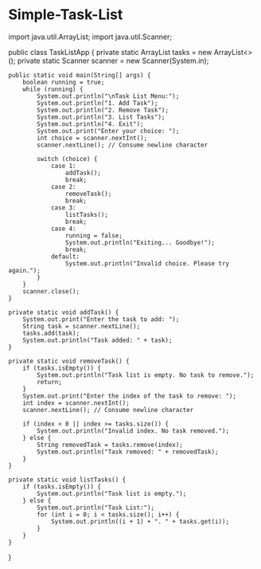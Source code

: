 # Simple-Task-List

import java.util.ArrayList;
import java.util.Scanner;

public class TaskListApp {
    private static ArrayList<String> tasks = new ArrayList<>();
    private static Scanner scanner = new Scanner(System.in);

    public static void main(String[] args) {
        boolean running = true;
        while (running) {
            System.out.println("\nTask List Menu:");
            System.out.println("1. Add Task");
            System.out.println("2. Remove Task");
            System.out.println("3. List Tasks");
            System.out.println("4. Exit");
            System.out.print("Enter your choice: ");
            int choice = scanner.nextInt();
            scanner.nextLine(); // Consume newline character

            switch (choice) {
                case 1:
                    addTask();
                    break;
                case 2:
                    removeTask();
                    break;
                case 3:
                    listTasks();
                    break;
                case 4:
                    running = false;
                    System.out.println("Exiting... Goodbye!");
                    break;
                default:
                    System.out.println("Invalid choice. Please try again.");
            }
        }
        scanner.close();
    }

    private static void addTask() {
        System.out.print("Enter the task to add: ");
        String task = scanner.nextLine();
        tasks.add(task);
        System.out.println("Task added: " + task);
    }

    private static void removeTask() {
        if (tasks.isEmpty()) {
            System.out.println("Task list is empty. No task to remove.");
            return;
        }
        System.out.print("Enter the index of the task to remove: ");
        int index = scanner.nextInt();
        scanner.nextLine(); // Consume newline character

        if (index < 0 || index >= tasks.size()) {
            System.out.println("Invalid index. No task removed.");
        } else {
            String removedTask = tasks.remove(index);
            System.out.println("Task removed: " + removedTask);
        }
    }

    private static void listTasks() {
        if (tasks.isEmpty()) {
            System.out.println("Task list is empty.");
        } else {
            System.out.println("Task List:");
            for (int i = 0; i < tasks.size(); i++) {
                System.out.println((i + 1) + ". " + tasks.get(i));
            }
        }
    }
}
